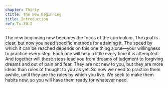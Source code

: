 ```yaml
---
chapter: Thirty
ctitle: The New Beginning
title: Introduction
ref: Tx.30.I
---
```


The new beginning now becomes the focus of the curriculum. The goal is
clear, but now you need specific methods for attaining it. The speed by
which it can be reached depends on this one thing alone—your willingness
to practice every step. Each one will help a little every time it is
attempted. And together will these steps lead you from dreams of
judgment to forgiving dreams and out of pain and fear. They are not new
to you, but they are more ideas than rules of thought to you as yet. So
now we need to practice them awhile, until they are the rules by which
you live. We seek to make them habits now, so you will have them ready
for whatever need.

